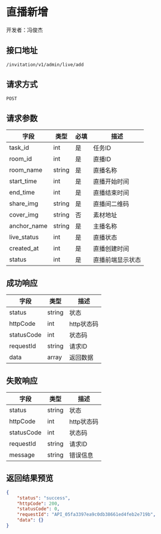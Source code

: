 # 直播新增

开发者：冯俊杰

## 接口地址

`/invitation/v1/admin/live/add`

## 请求方式

`POST`

## 请求参数

| 字段 | 类型   | 必填 | 描述     |
| ---- | ------ | ---- | -------- |
| task_id   | int    | 是   | 任务ID   |
| room_id   | int    | 是   | 直播ID   |
| room_name   | string    | 是   | 直播名称   |
| start_time   | int    | 是   | 直播开始时间   |
| end_time   | int    | 是   | 直播结束时间   |
| share_img   | string    | 是   | 直播间二维码   |
| cover_img   | string    | 否   | 素材地址   |
| anchor_name   | string    | 是   | 主播名称   |
| live_status   | int    | 是   | 直播状态   |
| created_at   | int    | 是   | 直播创建时间   |
| status   | int    | 是   | 直播前端显示状态   |

## 成功响应

| 字段       | 类型    | 描述        |
| ---------- | ------- | ----------- |
| status    | string  | 状态    |
| httpCode     | int  | http状态码    |
| statusCode | int  | 状态码 |
| requestId | string  | 请求ID |
| data  | array  | 返回数据      |

## 失败响应

| 字段       | 类型    | 描述        |
| ---------- | ------- | ----------- |
| status    | string  | 状态    |
| httpCode     | int  | http状态码    |
| statusCode | int  | 状态码 |
| requestId | string  | 请求ID |
| message  | string  | 错误信息      |

## 返回结果预览

```json
{
    "status": "success",
    "httpCode": 200,
    "statusCode": 0,
    "requestId": "API_05fa3397ea9c0db38661ed4feb2e719b",
    "data": {}
}
```